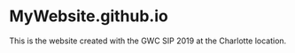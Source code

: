 # MyWebsite.github.io
This is the website created with the GWC SIP 2019  at the Charlotte location.
